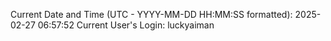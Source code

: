 Current Date and Time (UTC - YYYY-MM-DD HH:MM:SS formatted): 2025-02-27 06:57:52
Current User's Login: luckyaiman

